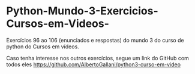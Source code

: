 # Python-Mundo-3-Exercicios-Cursos-em-Videos-
Exercícios 96 ao 106 (enunciados e respostas) do mundo 3 do curso de python do Cursos em vídeos.

Caso tenha interesse nos outros exercícios, segue um link do GitHub com todos eles
https://github.com/AlbertoGallani/python3-curso-em-video

